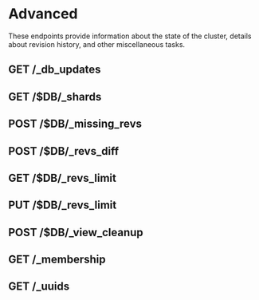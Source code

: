 # Advanced

These endpoints provide information about the state of the cluster, details about revision history, and other miscellaneous tasks.

## GET /_db_updates

## GET /$DB/_shards

## POST /$DB/_missing_revs

## POST /$DB/_revs_diff

## GET /$DB/_revs_limit

## PUT /$DB/_revs_limit

## POST /$DB/_view_cleanup

## GET /_membership

## GET /_uuids